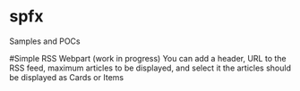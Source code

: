 # spfx
Samples and POCs


#Simple RSS Webpart (work in progress)
You can add a header, URL to the RSS feed, maximum articles to be displayed, and select it the articles should be displayed as Cards or Items
